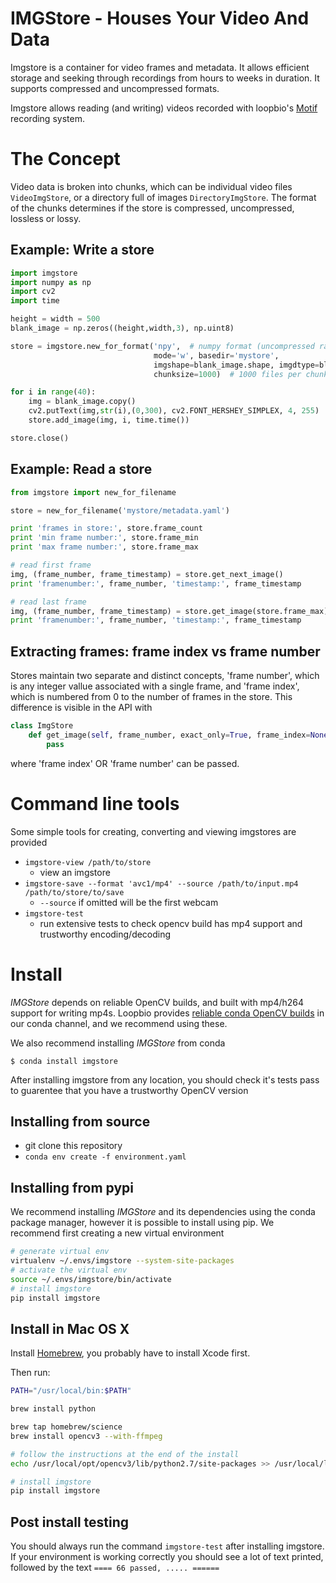 IMGStore - Houses Your Video And Data
=====================================

Imgstore is a container for video frames and metadata. It allows efficient storage and seeking
through recordings from hours to weeks in duration. It supports compressed and uncompressed formats.

Imgstore allows reading (and writing) videos recorded with
loopbio's [Motif](http://loopbio.com/recording/) recording system.

# The Concept

Video data is broken into chunks, which can be individual video files `VideoImgStore`, or
a directory full of images `DirectoryImgStore`. The format of the chunks determines if the store is
compressed, uncompressed, lossless or lossy.

## Example: Write a store

```python
import imgstore
import numpy as np
import cv2
import time

height = width = 500
blank_image = np.zeros((height,width,3), np.uint8)

store = imgstore.new_for_format('npy',  # numpy format (uncompressed raw image frames)
                                mode='w', basedir='mystore',
                                imgshape=blank_image.shape, imgdtype=blank_image.dtype,
                                chunksize=1000)  # 1000 files per chunk (directory)

for i in range(40):
    img = blank_image.copy()
    cv2.putText(img,str(i),(0,300), cv2.FONT_HERSHEY_SIMPLEX, 4, 255)
    store.add_image(img, i, time.time())

store.close()
```

## Example: Read a store

```python
from imgstore import new_for_filename

store = new_for_filename('mystore/metadata.yaml')

print 'frames in store:', store.frame_count
print 'min frame number:', store.frame_min
print 'max frame number:', store.frame_max

# read first frame
img, (frame_number, frame_timestamp) = store.get_next_image()
print 'framenumber:', frame_number, 'timestamp:', frame_timestamp

# read last frame
img, (frame_number, frame_timestamp) = store.get_image(store.frame_max)
print 'framenumber:', frame_number, 'timestamp:', frame_timestamp
```

## Extracting frames: frame index vs frame number

Stores maintain two separate and distinct concepts, 'frame number', which
is any integer vallue associated with a single frame, and 'frame index', which is numbered
from 0 to the number of frames in the store. This difference is visible in the API with

```python
class ImgStore
    def get_image(self, frame_number, exact_only=True, frame_index=None):
        pass
```

where 'frame index' OR 'frame number' can be passed.


# Command line tools

Some simple tools for creating, converting and viewing imgstores are provided

* `imgstore-view /path/to/store`
  * view an imgstore
* `imgstore-save --format 'avc1/mp4' --source /path/to/input.mp4 /path/to/store/to/save`
  * `--source` if omitted will be the first webcam
* `imgstore-test`
  * run extensive tests to check opencv build has mp4 support and trustworthy encoding/decoding

# Install

*IMGStore* depends on reliable OpenCV builds, and built with mp4/h264 support for
writing mp4s. Loopbio provides [reliable conda OpenCV builds](http://blog.loopbio.com/conda-packages.html)
in our conda channel, and we recommend using these.

We also recommend installing *IMGStore* from conda

`$ conda install imgstore`

After installing imgstore from any location, you should check it's tests pass to guarentee that
you have a trustworthy OpenCV version

## Installing from source

 * git clone this repository
 * `conda env create -f environment.yaml`

## Installing from pypi

We recommend installing *IMGStore* and its dependencies using the conda package manager, however
it is possible to install using pip. We recommend first creating a new virtual environment 

```sh
# generate virtual env
virtualenv ~/.envs/imgstore --system-site-packages
# activate the virtual env
source ~/.envs/imgstore/bin/activate
# install imgstore
pip install imgstore
```

## Install in Mac OS X

Install [Homebrew](https://brew.sh/), you probably have to install Xcode first.

Then run:

```sh
PATH="/usr/local/bin:$PATH"

brew install python

brew tap homebrew/science
brew install opencv3 --with-ffmpeg

# follow the instructions at the end of the install
echo /usr/local/opt/opencv3/lib/python2.7/site-packages >> /usr/local/lib/python2.7/site-packages/opencv3.pth

# install imgstore
pip install imgstore
```

## Post install testing

You should always run the command `imgstore-test` after installing imgstore. If your
environment is working correctly you should see a lot of text printed, followed by the
text `==== 66 passed, ..... ======`
